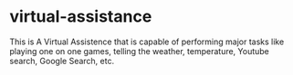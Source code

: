 # virtual-assistance
This is A Virtual Assistence that is capable of performing major tasks like playing one on one games, telling the weather, temperature, Youtube search, Google Search, etc.
